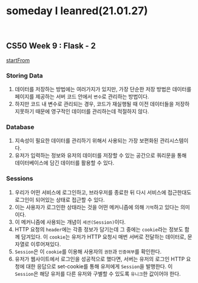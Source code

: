 # someday I leanred(21.01.27)
<br>


## CS50 Week 9 : Flask - 2

[startFrom](https://youtu.be/x_c8pTW8ZUc?t=4225)

### Storing Data
1. 데이터를 저장하는 방법에는 여러가지가 있지만, 가장 단순한 저장 방법은 데이터를  페이지를 제공하는 서버 코드 안에서 `변수`로 관리하는 방법이다.
2. 하지만 코드 내 변수로 관리되는 경우, 코드가 재실행될 때 이전 데이터들을 저장하지못하기 때문에 영구적인 데이터를 관리하는데 적절하지 않다.

### Database
1. 지속성이 필요한 데이터를 관리하기 위해서 사용되는 가장 보편화된 관리시스템이다.
2. 유저가 입력하는 정보와 유저의 데이터를 저장할 수 있는 공간으로 쿼리문을 통해 데이터베이스에 담긴 데이터를 활용할 수 있다.

### Sessions
1. 우리가 어떤 서비스에 로그인하고, 브라우저를 종료한 뒤 다시 서비스에 접근한대도 로그인이 되어있는 상태로 접근할 수 있다.
2. 이는 사용자가 로그인한 상태라는 것을 어떤 메커니즘에 의해 `기억`하고 있다는 의미이다.
3. 이 메커니즘에 사용되는 개념이 `세션(Session)`이다.
4. HTTP 요청의 `header`에는 각종 정보가 담기는데 그 중에는 `cookie`라는 정보도 함께 담겨있다. 이 `cookie`는 유저가 HTTP 요청시 매번 서버로 전달하는 데이터로, 문자열로 이루어져있다.
5. `Session`은 이 `cookie`를 이용해 사용자의 `권한`과 `인증여부`를 확인한다.
6. 유저가 웹사이트에서 로그인을 성공적으로 했다면, 서버는 유저의 로그인 HTTP 요청에 대한 응답으로 set-cookie를 통해 유저에게 `Session`을 발행한다. 이 `Session`은 해당 유저를 다른 유저와 구별할 수 있도록 `유니크`한 값이어야 한다.